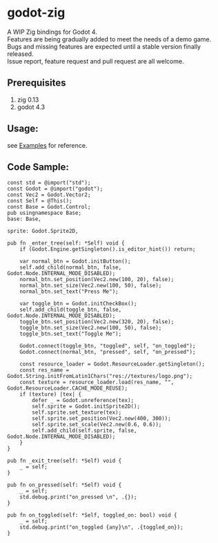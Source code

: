 # godot-zig

A WIP Zig bindings for Godot 4.  
Features are being gradually added to meet the needs of a demo game.  
Bugs and missing features are expected until a stable version finally released.  
Issue report, feature request and pull request are all welcome.

## Prerequisites

1. zig 0.13
2. godot 4.3

## Usage:

see [Examples](https://github.com/godot-zig/godot-zig-examples) for reference.

## Code Sample:

```
const std = @import("std");
const Godot = @import("godot");
const Vec2 = Godot.Vector2;
const Self = @This();
const Base = Godot.Control;
pub usingnamespace Base;
base: Base,

sprite: Godot.Sprite2D,

pub fn _enter_tree(self: *Self) void {
    if (Godot.Engine.getSingleton().is_editor_hint()) return;

    var normal_btn = Godot.initButton();
    self.add_child(normal_btn, false, Godot.Node.INTERNAL_MODE_DISABLED);
    normal_btn.set_position(Vec2.new(100, 20), false);
    normal_btn.set_size(Vec2.new(100, 50), false);
    normal_btn.set_text("Press Me");

    var toggle_btn = Godot.initCheckBox();
    self.add_child(toggle_btn, false, Godot.Node.INTERNAL_MODE_DISABLED);
    toggle_btn.set_position(Vec2.new(320, 20), false);
    toggle_btn.set_size(Vec2.new(100, 50), false);
    toggle_btn.set_text("Toggle Me");

    Godot.connect(toggle_btn, "toggled", self, "on_toggled");
    Godot.connect(normal_btn, "pressed", self, "on_pressed");

    const resource_loader = Godot.ResourceLoader.getSingleton();
    const res_name = Godot.String.initFromLatin1Chars("res://textures/logo.png");
    const texture = resource_loader.load(res_name, "", Godot.ResourceLoader.CACHE_MODE_REUSE);
    if (texture) |tex| {
        defer _ = Godot.unreference(tex);
        self.sprite = Godot.initSprite2D();
        self.sprite.set_texture(tex);
        self.sprite.set_position(Vec2.new(400, 300));
        self.sprite.set_scale(Vec2.new(0.6, 0.6));
        self.add_child(self.sprite, false, Godot.Node.INTERNAL_MODE_DISABLED);
    }
}

pub fn _exit_tree(self: *Self) void {
    _ = self;
}

pub fn on_pressed(self: *Self) void {
    _ = self;
    std.debug.print("on_pressed \n", .{});
}

pub fn on_toggled(self: *Self, toggled_on: bool) void {
    _ = self;
    std.debug.print("on_toggled {any}\n", .{toggled_on});
}
```
